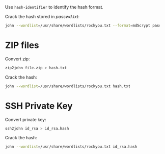 Use `hash-identifier` to identify the hash format.

Crack the hash stored in *passwd.txt*:
```bash
john --wordlist=/usr/share/wordlists/rockyou.txt --format=md5crypt passwd.txt
```

# ZIP files

Convert zip:
```bash
zip2john file.zip > hash.txt
```

Crack the hash:
```bash
john --wordlist=/usr/share/wordlists/rockyou.txt hash.txt
```

# SSH Private Key

Convert private key:
```bash
ssh2john id_rsa > id_rsa.hash
```

Crack the hash:
```bash
john --wordlist=/usr/share/wordlists/rockyou.txt id_rsa.hash
```